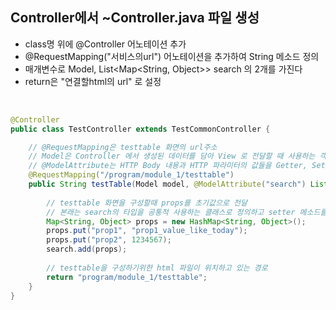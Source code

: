 <!-- --- --><!-- title: 08. Controller에서 java파일 생성 --><!-- updated: 2023-01-06 08:06:48Z --><!-- created: 2022-12-08 06:33:59Z --><!-- latitude: 37.26357270 --><!-- longitude: 127.02860090 --><!-- altitude: 0.0000 --><!-- --- -->## Controller에서 ~Controller.java 파일 생성- class명 위에 @Controller 어노테이션 추가- @RequestMapping("서비스의url") 어노테이션을 추가하여 String 메소드 정의- 매개변수로 Model, List<Map<String, Object>> search 의 2개를 가진다- return은 "연결할html의 url" 로 설정<br>```java@Controllerpublic class TestController extends TestCommonController {	// @RequestMapping은 testtable 화면의 url주소	// Model은 Controller 에서 생성된 데이터를 담아 View 로 전달할 때 사용하는 객체	// @ModelAttribute는 HTTP Body 내용과 HTTP 파라미터의 값들을 Getter, Setter, 생성자를  통해 주입하기 위해 사용	@RequestMapping("/program/module_1/testtable")	public String testTable(Model model, @ModelAttribute("search") List<Map<String, Object>> search) {				// testtable 화면을 구성할때 props를 초기값으로 전달		// 본래는 search의 타입을 공통적 사용하는 클래스로 정의하고 setter 메소드를 이용하여 설정		Map<String, Object> props = new HashMap<String, Object>();		props.put("prop1", "prop1_value_like_today");		props.put("prop2", 1234567);		search.add(props);				// testtable을 구성하기위한 html 파일이 위치하고 있는 경로		return "program/module_1/testtable";	}}```